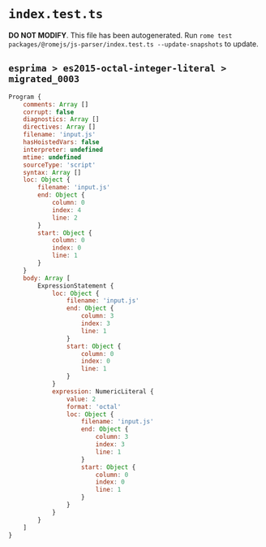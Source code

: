 # `index.test.ts`

**DO NOT MODIFY**. This file has been autogenerated. Run `rome test packages/@romejs/js-parser/index.test.ts --update-snapshots` to update.

## `esprima > es2015-octal-integer-literal > migrated_0003`

```javascript
Program {
	comments: Array []
	corrupt: false
	diagnostics: Array []
	directives: Array []
	filename: 'input.js'
	hasHoistedVars: false
	interpreter: undefined
	mtime: undefined
	sourceType: 'script'
	syntax: Array []
	loc: Object {
		filename: 'input.js'
		end: Object {
			column: 0
			index: 4
			line: 2
		}
		start: Object {
			column: 0
			index: 0
			line: 1
		}
	}
	body: Array [
		ExpressionStatement {
			loc: Object {
				filename: 'input.js'
				end: Object {
					column: 3
					index: 3
					line: 1
				}
				start: Object {
					column: 0
					index: 0
					line: 1
				}
			}
			expression: NumericLiteral {
				value: 2
				format: 'octal'
				loc: Object {
					filename: 'input.js'
					end: Object {
						column: 3
						index: 3
						line: 1
					}
					start: Object {
						column: 0
						index: 0
						line: 1
					}
				}
			}
		}
	]
}
```
